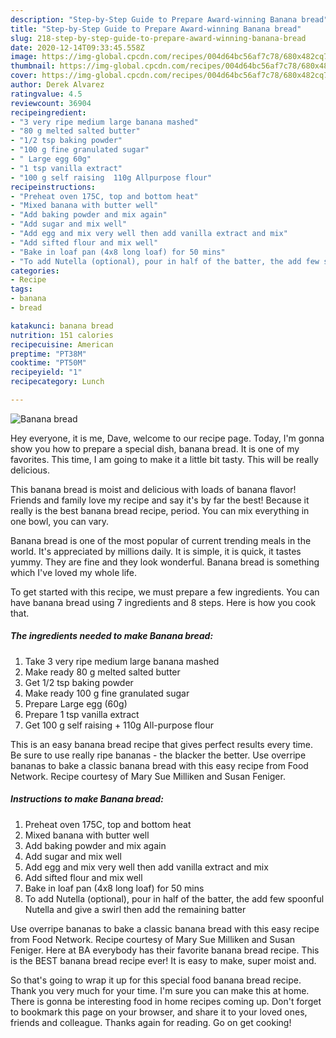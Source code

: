 ```yaml
---
description: "Step-by-Step Guide to Prepare Award-winning Banana bread"
title: "Step-by-Step Guide to Prepare Award-winning Banana bread"
slug: 218-step-by-step-guide-to-prepare-award-winning-banana-bread
date: 2020-12-14T09:33:45.558Z
image: https://img-global.cpcdn.com/recipes/004d64bc56af7c78/680x482cq70/banana-bread-recipe-main-photo.jpg
thumbnail: https://img-global.cpcdn.com/recipes/004d64bc56af7c78/680x482cq70/banana-bread-recipe-main-photo.jpg
cover: https://img-global.cpcdn.com/recipes/004d64bc56af7c78/680x482cq70/banana-bread-recipe-main-photo.jpg
author: Derek Alvarez
ratingvalue: 4.5
reviewcount: 36904
recipeingredient:
- "3 very ripe medium large banana mashed"
- "80 g melted salted butter"
- "1/2 tsp baking powder"
- "100 g fine granulated sugar"
- " Large egg 60g"
- "1 tsp vanilla extract"
- "100 g self raising  110g Allpurpose flour"
recipeinstructions:
- "Preheat oven 175C, top and bottom heat"
- "Mixed banana with butter well"
- "Add baking powder and mix again"
- "Add sugar and mix well"
- "Add egg and mix very well then add vanilla extract and mix"
- "Add sifted flour and mix well"
- "Bake in loaf pan (4x8 long loaf) for 50 mins"
- "To add Nutella (optional), pour in half of the batter, the add few spoonful Nutella and give a swirl then add the remaining batter"
categories:
- Recipe
tags:
- banana
- bread

katakunci: banana bread 
nutrition: 151 calories
recipecuisine: American
preptime: "PT38M"
cooktime: "PT50M"
recipeyield: "1"
recipecategory: Lunch

---
```



![Banana bread](https://img-global.cpcdn.com/recipes/004d64bc56af7c78/680x482cq70/banana-bread-recipe-main-photo.jpg)

Hey everyone, it is me, Dave, welcome to our recipe page. Today, I'm gonna show you how to prepare a special dish, banana bread. It is one of my favorites. This time, I am going to make it a little bit tasty. This will be really delicious.

This banana bread is moist and delicious with loads of banana flavor! Friends and family love my recipe and say it&#39;s by far the best! Because it really is the best banana bread recipe, period. You can mix everything in one bowl, you can vary.

Banana bread is one of the most popular of current trending meals in the world. It's appreciated by millions daily. It is simple, it is quick, it tastes yummy. They are fine and they look wonderful. Banana bread is something which I've loved my whole life.


To get started with this recipe, we must prepare a few ingredients. You can have banana bread using 7 ingredients and 8 steps. Here is how you cook that.

<!--inarticleads1-->

##### The ingredients needed to make Banana bread:

1. Take 3 very ripe medium large banana mashed
1. Make ready 80 g melted salted butter
1. Get 1/2 tsp baking powder
1. Make ready 100 g fine granulated sugar
1. Prepare  Large egg (60g)
1. Prepare 1 tsp vanilla extract
1. Get 100 g self raising + 110g All-purpose flour


This is an easy banana bread recipe that gives perfect results every time. Be sure to use really ripe bananas - the blacker the better. Use overripe bananas to bake a classic banana bread with this easy recipe from Food Network. Recipe courtesy of Mary Sue Milliken and Susan Feniger. 

<!--inarticleads2-->

##### Instructions to make Banana bread:

1. Preheat oven 175C, top and bottom heat
1. Mixed banana with butter well
1. Add baking powder and mix again
1. Add sugar and mix well
1. Add egg and mix very well then add vanilla extract and mix
1. Add sifted flour and mix well
1. Bake in loaf pan (4x8 long loaf) for 50 mins
1. To add Nutella (optional), pour in half of the batter, the add few spoonful Nutella and give a swirl then add the remaining batter


Use overripe bananas to bake a classic banana bread with this easy recipe from Food Network. Recipe courtesy of Mary Sue Milliken and Susan Feniger. Here at BA everybody has their favorite banana bread recipe. This is the BEST banana bread recipe ever! It is easy to make, super moist and. 

So that's going to wrap it up for this special food banana bread recipe. Thank you very much for your time. I'm sure you can make this at home. There is gonna be interesting food in home recipes coming up. Don't forget to bookmark this page on your browser, and share it to your loved ones, friends and colleague. Thanks again for reading. Go on get cooking!
